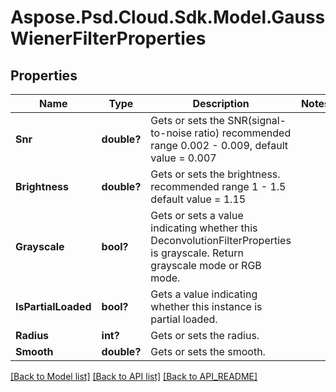 # Aspose.Psd.Cloud.Sdk.Model.GaussWienerFilterProperties
## Properties

Name | Type | Description | Notes
------------ | ------------- | ------------- | -------------
**Snr** | **double?** | Gets or sets the SNR(signal-to-noise ratio) recommended range 0.002 - 0.009, default value &#x3D; 0.007 | 
**Brightness** | **double?** | Gets or sets the brightness. recommended range 1 - 1.5 default value &#x3D; 1.15 | 
**Grayscale** | **bool?** | Gets or sets a value indicating whether this DeconvolutionFilterProperties is grayscale. Return grayscale mode or RGB mode. | 
**IsPartialLoaded** | **bool?** | Gets a value indicating whether this instance is partial loaded. | 
**Radius** | **int?** | Gets or sets the radius. | 
**Smooth** | **double?** | Gets or sets the smooth. | 

[[Back to Model list]](API_README.md#documentation-for-models) [[Back to API list]](API_README.md#documentation-for-api-endpoints) [[Back to API_README]](API_README.md)

